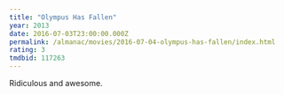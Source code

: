 ```yaml
---
title: "Olympus Has Fallen"
year: 2013
date: 2016-07-03T23:00:00.000Z
permalink: /almanac/movies/2016-07-04-olympus-has-fallen/index.html
rating: 3
tmdbid: 117263
---
```


Ridiculous and awesome.
